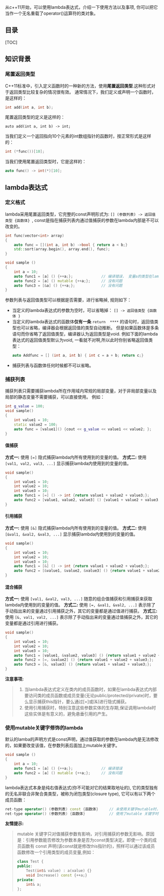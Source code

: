 从c++11开始，可以使用lambda表达式，介绍一下使用方法以及事项, 你可以把它当作一个无名重载了operator()运算符的类对象。

## 目录

[TOC]

## 知识背景

### 尾置返回类型
C++11标准中，引入定义函数时的一种新的方法，使用**尾置返回类型**.这种形式对于返回类型比较复杂的情况很有效。
通常情况下，我们定义或声明一个函数时，是这样的：
````c++
int add(int a, int b);
````

尾置返回类型的定义是这样的：
````
auto add(int a, int b) -> int;
````

当我们定义一个返回指向10个元素的int数组指针的函数时，按正常形式是这样的：
````c++
int (*func())[10];
````

当我们使用尾置返回类型时，它是这样的：
````c++
auto func() -> int(*)[10];
````

## lambda表达式

### 定义格式
lambda采用尾置返回类型，它完整的const声明形式为:  `[] (参数列表) -> 返回值类型 {函数体} `, const是指在捕获列表内通过值捕获的参数在lambda内部是不可以改变的。
````c++
int func(vector<int> array)
{
    auto func = [](int a, int b) ->bool { return a < b;}
    std::sort(array.begin(), array.end(), func);
}

void sample ()
{
    int a = 10;
    auto func1 = [a] () {++a;};             // 编译错误， 变量a的类型在lambda体内为const的。
    auto func2 = [a] () mutable {++a;};     // 没有问题
    auto func3 = [&a] () {++a;};            // 没有问题
}
````

参数列表与返回值类型可以根据是否需要，进行省略掉, 规则如下：
- 当定义的lambda表达式的参数为空时，可以省略掉： ` [] -> 返回值类型 {函数体 } `
- 当定义的lambda表达式的函数体**仅有一条** `return  ****` 的语句时，返回值类型也可以省略，编译器会根据返回值的类型自动推断。 但是如果函数体是多条语句而你省略了返回值类型，编译器认为返回类型是void. 例如下面的lambda表达式的返回值类型默认为void, 一看就不对啊,所以此时你别省略返回值类型：
    ````c++
    auto Addfunc = [] (int a, int b) { int c = a + b; return c;}
    ````
- 捕获列表与函数体任何时候都不可以省略。

### 捕获列表

捕获列表只需要捕获lambda所在作用域内常规的局部变量，对于非局部变量以及局部的静态变量不需要捕获，可以直接使用。 例如：
````c++
int g_value = 100;
void sample()
{
    int value1 = 10;
    static value2 = 100;
    auto func = [value1]() {cout << g_value << value1 << value2; };
}
````

#### 值捕获
**方式一:** 使用 `[=]` 隐式捕获lambda内所有使用到的变量的值。
**方式二:** 使用 `[val1, val2, val3, ...]` 显示捕获lambda内使用到的变量的值。 
````c++
void sample()
{
    int value1 = 10;
    int value2 = 10;
    int value3 = 10;
    auto func1 = [=] () -> int {return value1 + value2 + value3;};
    auto func2 = [value1, value2, value3] () {value1 + value2 + value3;};
}
````

#### 引用捕获
**方式一:** 使用 `[&]` 隐式捕获lambda内所有使用到的变量的值。
**方式二:** 使用 `[&val1, &val2, &val3, ...]` 显示捕获lambda内使用到的变量的值。 
````c++
void sample()
{
    int value1 = 10;
    int value2 = 10;
    int value3 = 10;
    auto func1 = [&] () -> int {return value1 + value2 + value3;};
    auto func2 = [&value1, &value2, &value3] () {return value1 + value2 + value3;};
}
````

#### 混合捕获
**方式一:** 使用 `[val1, &val2, val3, ...]` 随意的组合值捕获和引用捕获来获取lambda内使用到的变量的值。 
**方式二:** 使用 `[=, &val1, &val2, ...]` 表示除了手动指出来的变量通过引用捕获之外，其它的变量都是通过值进行捕获。
**方式三:** 使用 `[&, val1, val2, ...]` 表示除了手动指出来的变量通过值捕获之外，其它的变量都是通过引用进行捕获。
````c++
void sample()
{
    int value1 = 10;
    int value2 = 10;
    int value3 = 10;
    auto func1 = [value1, &value2, value3] () {return value1 + value2 + value3;};
    auto func2 = [=, &value2] () {return value1 + value2 + value3;};
    auto func3 = [&, value3] () {return value1 + value2 + value3;};
}
````

**注意事项:**
> 1. 当lambda表达式定义在类内的成员函数时，如果在lambda表达式内部要访问类的成员函数或成员变量(无论public/protected/private)时，要么显示捕获this指针，要么通过[=]或[&]进行隐式捕获。
> 2. 使用引用捕获时，特别注意这些参数实体的生存期,保证调用lambda时这些实体是有意义的，避免悬垂引用的产生。

### 使用mutable关键字修饰的lambda
默认的lamba的声明方式是const声明，通过值获取的参数在lambda内是无法修改的，如果要改变该值，在参数列表后面加上mutable关键字。
````c++
void sample ()
{
    int a = 10;
    auto func1 = [a] () {++a;};             // 编译错误
    auto func2 = [a] () mutable {++a;};     // 没有问题
}
````

lambda表达式本身是纯右值表达式(你不可能对它的结果取地址的), 它的类型独有的无名非联合非聚合类类型，被称为闭包类型(closure type),  它可以有以下两个成员函数：
````c++
ret-type operator() (参数列表) const {函数体}     // 未使用关键字mutable时，默认情况
ret-type operator() (参数列表) {函数体}           // 使用了mutable 关键字时
````

**友情提示:** 
> mutable 关键字只对值捕获参数有影响，对引用捕获的参数无影响。原因是：引用参数能否修改为参数本身是否为const类型决定。即使一个类的成员函数有 const 声明(该const就是修改this指针的)，照样可以通过该成员函数修改一个引用类型的成员变量,例如：
> ````c++
> class Test {
> public:
>     Test(int& value) : a(value) {}
>     void Increase() const {++a;}
> private:
>     int& a;
> };
> ````
